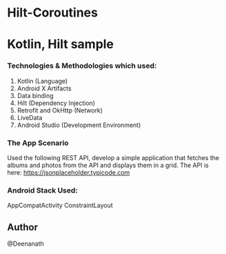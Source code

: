 # Hilt-Coroutines
# Kotlin, Hilt sample
### Technologies & Methodologies which used:
1. Kotlin (Language)
2. Android X Artifacts
3. Data binding
4. Hilt (Dependency Injection)
5. Retrofit and OkHttp (Network)
6. LiveData
7. Android Studio (Development Environment)

### The App Scenario
Used the following REST API, develop a simple application that fetches the
albums and photos from the API and displays them in a grid.
The API is here: https://jsonplaceholder.typicode.com

### Android Stack Used:
AppCompatActivity
ConstraintLayout

## Author
@Deenanath
